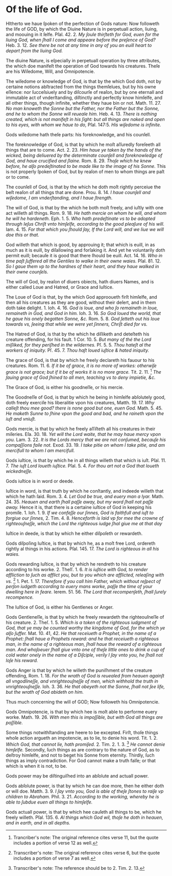 # Of the life of God.

HItherto we haue ſpoken of the perfection of Gods nature: Now followeth the life of GOD, by which the Diuine Nature is in perpetuall action, liuing, and moouing in it ſelfe. Pſal. 42. 2. *My ſoule thirſteth for God, euen for the liuing God, when ſhall I come and appeare before the preſence of God?* Heb. 3. 12. *See there be not at any time in any of you an euill heart to depart from the liuing God.*

The diuine Nature, is eſpecially in perpetuall operation by three attributes, the which doe manifeſt the operation of God towards his creatures. Theſe are his Wiſedome, Will, and Omnipotencie.

The wiſedome or knowledge of God, is that by the which God doth, not by certaine notions abſtracted from the things themſelues, but by his owne eſſence: nor ſucceſsiuely and by diſcourſe of reaſon, but by one eternall and immutable act of vnderſtanding, diſtinctly and perfectly know himſelfe, and all other things, though infinite, whether they haue bin or not. Math. 11. 27. *No man knoweth the Sonne but the Father, nor the Father but the Sonne, and he to whom the Sonne will reueale him.* Heb. 4. 13. *There is nothing created, which is not manifeſt in his ſight: but all things are naked and open to his eyes, with whom we haue to do,* Pſal. 147:5. *His wiſedome is infinite.*

Gods wiſedome hath theſe parts: his foreknowledge, and his counſell.

The foreknowledge of God, is that by which he moſt aſſuredly foreſeeth all things that are to come. Act. 2. 23. *Him haue ye taken by the hands of the wicked, being deliuered by the determinate counſell and foreknowledge of God, and haue crucified and ſlaine.* Rom. 8. 29. *Thoſe which he knew before, he alſo predeſtinated to be made like to the image of his Sonne.* This is not properly ſpoken of God, but by reaſon of men to whom things are paſt or to come.

The counſell of God, is that by the which he doth moſt rightly perceiue the beſt reaſon of all things that are done. Prou. 8. 14. *I haue counſell and wiſedome, I am vnderſtanding, and I haue ſtrength.*

The will of God, is that by the which he both moſt freely, and iuſtly with one act willeth all things. Rom. 9. 18. *He hath mercie on whom he will, and whom he will he hardeneth.* Eph. 1. 5. *Who hath predeſtinate vs to be adopted through Ieſus Chriſt vnto himſelfe, according to the good pleaſure of his will.* Iam. 4. 15. *For that which you ſhould ſay, If the Lord will, and we liue we will doe this or that.*

God willeth that which is good, by approuing it; that which is euill, in as much as it is euill, by diſallowing and forſaking it. And yet he voluntarily doth permit euill; becauſe it is good that there ſhould be euill. Act. 14. 16. *Who in time paſt ſuffered all the Gentiles to walke in their owne waies.* Pſal. 81. 12. *So I gaue them vp to the hardnes of their heart, and they haue walked in their owne counſels.*

The will of God, by reaſon of diuers obiects, hath diuers Names, and is either called Loue and Hatred, or Grace and Iuſtice.

The Loue of God is that, by the which God approoueth firſt himſelfe, and then all his creatures as they are good, without their deſert, and in them doth take delight. 1. Ioh. 4. 16. *God is loue, and who ſo remaineth in loue, remaineth in God, and God in him.* Ioh. 3. 16. *So God loued the world, that he gaue his onely begotten Sonne, &c.* Rom. 5. 8. *God ſetteth out his loue towards vs, ſeeing that while we were yet ſinners, Chriſt died for vs.*

The Hatred of God, is that by the which he diſliketh and deteſteth his creature offending, for his fault. 1 Cor. 10. 5. *But many of thé the Lord miſliked, for they periſhed in the wildernes.* Pſ. 5. 5. *Thou hateſt al the workers of iniquity.* Pſ. 45. 7. *Thou haſt loued iuſtice & hated iniquity.*

The grace of God, is that by which he freely declareth his fauour to his creatures. Rom. 11. 6. *If it be of grace, it is no more of workes: otherwiſe grace is not grace; but if it be of works it is no more grace.* Tit. 2. 11. [^1] *The ſauing grace of God ſhined to all men, teaching vs to deny impietie, &c.*

The Grace of God, is either his goodneſſe, or his mercie.

The Goodneſſe of God, is that by which he being in himſelfe abſolutely good, doth freely exerciſe his liberalitie vpon his creatures, Matth. 19. 17. *Why calleſt thou mee good? there is none good but one, euen God.* Math. 5. 45. *He maketh Sunne to ſhine vpon the good and bad, and he raineth vpon the iuſt and vniuſt.*

Gods mercie, is that by which he freely aſſiſteth all his creatures in their miſeries. Eſa. 30. 18. *Yet will the Lord waite, that he may haue mercy vpon you.* Lam. 3. 22. *It is the Lords mercy that we are not conſumed, becauſe his compaſſions faile not.* Exod. 33. 19. *I take pitie on whom I take pitie, and am mercifull to whom I am mercifull.*

Gods iuſtice, is that by which he in all things willeth that which is iuſt. Pſal. 11. 7. *The iuſt Lord loueth iuſtice.* Pſal. 5. 4. *For thou art not a God that loueth wickedneſſe.*

Gods iuſtice is in word or deede.

Iuſtice in word, is that truth by which he conſtantly, and indeede willeth that which he hath ſaid. Rom. 3. 4. *Let God be true, and euery man a lyar.* Math. 24. 35. *Heauen and earth ſhall paſſe away, but my word ſhall not paſſe away.* Hence it is, that there is a certaine iuſtice of God in keeping his promiſe. 1. Ioh. 1. 9. *If we confeſſe our ſinnes, God is faithfull and iuſt to forgiue our ſinnes,* 2. Tim. 4. 8. *Henceforth is laid vp for mee the crowne of righteouſneſſe, which the Lord the righteous iudge ſhal giue me at that day*

Iuſtice in deede, is that by which he either diſpoſeth or rewardeth.

Gods diſpoſing Iuſtice, is that by which he, as a moſt free Lord, ordereth rightly al things in his actions. Pſal. 145. 17. *The Lord is righteous in all his waies.*

Gods rewarding Iuſtice, is that by which he rendreth to his creature according to his worke. 2. Theſſ. 1. 6. *It is iuſtice with God, to render affliction to ſuch as afflict you, but to you which are afflicted, releaſing with vs.* [^2] 1. Pet. 1. 17. *Therefore if you call him Father, which without reſpect of perſon iudgeth according to euery mans worke, paſſe the time of your dwelling here in feare.* Ierem. 51. 56. *The Lord that recompenſeth, ſhall ſurely recompence.*

The Iuſtice of God, is either his Gentlenes or Anger.

Gods Gentleneſſe, is that by which he freely rewardeth the righteouſneſſe of his creature. 2. Theſ. 1. 5. *Which is a token of the righteous iudgment of God, that ye may be counted worthy the kingdome of God, for the which ye alſo ſuffer.* Mat. 10. 41, 42. *He that receiueth a Prophet, in the name of a Prophet: ſhall haue a Prophets reward: and he that receiueth a righteous man, in the name of a righteous man, ſhall haue the reward of a righteous man. And whoſoeuer ſhall giue vnto one of theſe little ones to drink a cup of cold water onely in the name of a Diſciple, verily I ſay vnto you, he ſhall not loſe his reward.*

Gods Anger is that by which he willeth the puniſhment of the creature offending, Rom. 1. 18. *For the wrath of God is reuealed from heauen againſt all vngodlineſſe, and vnrighteouſneſſe of men, which withhold the truth in vnrighteouſneſſe.* Ioh. 3. 36. *He that obeyeth not the Sonne, ſhall not ſee life, but the wrath of God abideth on him.*

Thus much concerning the will of GOD; Now followeth his Omnipotencie.

Gods Omnipotencie, is that by which hee is moſt able to performe euery worke. Math. 19. 26. *With men this is impoſſible, but with God all things are poſſible.*

Some things notwithſtanding are heere to be excepted. Firſt, thoſe things whoſe action argueth an impotencie, as to lie, to denie his word. Tit. 1. 2. *Which God, that cannot lie, hath promiſed.* 2. Tim. 2. 1. 3. [^3] *He cannot denie himſelfe.* Secondly, ſuch things as are contrary to the nature of God, as to deſtroy himſelfe, and not to beget his Sonne from eternity. Thirdly, ſuch things as imply contradiction. For God cannot make a truth falſe; or that which is when it is not, to be.

Gods power may be diſtinguiſhed into an abſolute and actuall power.

Gods abſolute power, is that by which he can doe more, then he either doth or will doe. Matth. 3. 9. *I ſay vnto you, God is able of theſe ſtones to raiſe vp children to Abraham.* Phil. 3. 21. *According to the working, whereby he is able to ſubdue euen all things to himſelfe.*

Gods actuall power, is that by which hee cauſeth all things to be, which he freely willeth. Pſal. 135. 6. *Al things which God wil, thoſe he doth in heauen, and in earth, and in all depths.*

[^1]: Trancriber's note: The original reference cites verse 11, but the quote includes a portion of verse 12 as well.

[^2]: Transcriber's note: The original reference cites verse 6, but the quote includes a portion of verse 7 as well.

[^3]: Transcriber's note: The reference should be to 2. Tim. 2. 13.
